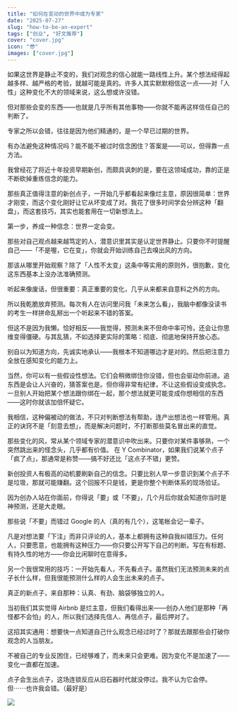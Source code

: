 ```yaml
---
title: "如何在变动的世界中成为专家"
date: "2025-07-27"
slug: "how-to-be-an-expert"
tags: ["创业", "好文推荐"]
cover: "cover.jpg"
icon: "😎"
images: ["cover.jpg"]
---
```

如果这世界是静止不变的，我们对观念的信心就能一路线性上升。某个想法经得起越多样、越严格的考验，就越可能是真的。许多人其实默默相信这一点——对「人性」这种变化不大的领域来说，这么想或许没错。



但对那些会变的东西——也就是几乎所有其他事物——你就不能再这样信任自己的判断了。



专家之所以会错，往往是因为他们精通的，是一个早已过期的世界。



有办法避免这种情况吗？能不能不被过时信念困住？答案是——可以，但得靠一点方法。



我曾经花了将近十年投资早期新创，而颇具讽刺的是，要在这领域成功，靠的正是不断砍掉重练信念的能力。



那些真正值得注意的新创点子，一开始几乎都看起来像烂主意，原因很简单：世界才刚变，而这个变化刚好让它从坏变成了对。我花了很多时间学会分辨这种「翻盘」，而这套技巧，其实也能套用在一切新想法上。



第一步，养成一种信念：世界一定会变。



那些对自己观点越来越笃定的人，潜意识里其实是认定世界静止。只要你不时提醒自己——「不是喔，它在变」，你就会开始训练自己去嗅出风的方向。



那该从哪里开始观察？除了「人性不太变」这条中等实用的原则外，很抱歉，变化这东西基本上没办法准确预测。



听起来像废话，但很重要：真正重要的变化，几乎从来都来自意料之外的方向。



所以我乾脆放弃预测。每次有人在访问里问我「未来怎么看」，我脑中都像没读书的考生一样拼命乱掰出一个听起来不错的答案。



但这不是因为我懒。恰好相反——我觉得，预测未来不但命中率可怜，还会让你思维变得僵硬。与其乱猜，不如选择更实际的策略：彻底、彻底地保持开放心态。



别自以为知道方向，先诚实地承认——我根本不知道哪边才是对的。然后把注意力全放在感知变化的能力上。



当然，你可以有一些假设性想法。它们会稍微绑住你没错，但也会驱动你前进。追东西是会让人兴奋的，猜答案也是。但你得非常有纪律，不让这些假设变成执念。
一旦别人开始把某个想法跟你绑在一起，那个想法就更可能变成你想相信的东西——这时你就该加倍怀疑它。



我相信，这种偏被动的做法，不只对判断想法有帮助，连产出想法也一样管用。真正的诀窍不是「刻意去想」，而是解决问题时，不打断那些莫名冒出来的直觉。



那些变化的风，常从某个领域专家的潜意识中吹出来。只要你对某件事够熟，一个突然跳出来的怪念头，几乎都有价值。
在 Y Combinator，如果我们说某个点子「疯了点」，那通常是称赞——搞不好还比「这点子不错」更赞。



新创投资人有极高的动机要刷新自己的信念。只要比别人早一步意识到某个点子不是垃圾，那就可能赚翻。这个回报不只是钱，更是你整个判断体系的现场验证。



因为创办人站在你面前，你得说「要」或「不要」，几个月后你就会知道你当时是神预测，还是大走眼。



那些说「不要」而错过 Google 的人（真的有几个），这笔帐会记一辈子。



凡是对想法要「下注」而非只评论的人，基本上都拥有这种自我纠错压力。任何人，只要愿意，也能拥有这种压力——你只要公开写下自己的判断。写在有标题、有持久性的地方——你会比闲聊时在意得多。



另一个我很常用的技巧：一开始先看人，不先看点子。虽然我们无法预测未来的点子长什么样，但我很能预测什么样的人会生出未来的点子。



真正的新点子，来自那种：认真、有劲、脑袋够独立的人。



当初我们其实觉得 Airbnb 是烂主意，但我们看得出来——创办人他们是那种「再怪都不会怕」的人，所以我们选择先信人、再信点子，最后押对了。



这招其实通用：想要快一点知道自己什么观念已经过时了？那就去跟那些会打破你观念的人当朋友。



不被自己的专业反困住，已经够难了，而未来只会更难。因为变化不是加速了——变化一直都在加速。



点子会生出点子，这场连锁反应从旧石器时代就没停过。我不认为它会停。
但⋯⋯也许我会错。（最好是）




![](https://prod-files-secure.s3.us-west-2.amazonaws.com/112d0858-5090-4d34-a606-b75eb8d65fd2/46476355-9cf3-4e99-9b7a-3531bc426380/1000202064.png?X-Amz-Algorithm=AWS4-HMAC-SHA256&X-Amz-Content-Sha256=UNSIGNED-PAYLOAD&X-Amz-Credential=ASIAZI2LB466SYLZKBLC%2F20251006%2Fus-west-2%2Fs3%2Faws4_request&X-Amz-Date=20251006T174308Z&X-Amz-Expires=3600&X-Amz-Security-Token=IQoJb3JpZ2luX2VjEPj%2F%2F%2F%2F%2F%2F%2F%2F%2F%2FwEaCXVzLXdlc3QtMiJHMEUCIQC3v7cNJwsoYPvQqnxtEmr5jRtZmW39%2BI%2FBDFrFh9Z9kgIgC2geCN6GoLoF6XQio1PVES3Hbqom5KRKTTAswQw7rKEqiAQIkf%2F%2F%2F%2F%2F%2F%2F%2F%2F%2FARAAGgw2Mzc0MjMxODM4MDUiDMOxeZz%2B5dB2A2fFgSrcA1%2B1zLGzksE4nnVHDo2IrqbrCX3PbdOPUTp8OwLw8i3UrhloIEwgdQ%2BsOjG3dgeXoycDpfr1CoXV2lQcTDCTCzYqoeB69KxgpILLIlVP6DBe9AHfa%2B05sGYFVmDC1efRAeMmxvL4qzRP%2BjFRhV%2FF64qs9C5Idqe3WLEefbWmFwWn2Ycj5GAXru9GWw8kV%2B9JJRe%2Fph9wdhaBillKVb%2FN7Pm5MXvQ2BEAcVuH2fxRev7eGlo40Wx4M4zz5tVE3gqF8AiR2KQaZlzK%2FFKGFjtBVDCkSbToYoignao6tYVaZSaBzbxNzYlBjh0EakRCAxURj5qdWwkI7QQajNvWS26s7k4qdbC0z7MLhFAX4UPJC1eqdnl2%2FKX9co0s3moMjJS3Upeb2xhbS7fH7kVZ4l%2FoylX1QqyH7d4TF3A%2FImIktJeJg9y%2FNosUG0Ns9kIDcpDvK4mGeyxZXv9EOEfUTdtWIUHTk3JyWxakrvVf%2BzFnleHdCczK0lHSmjUeCODI%2FZ1cs2Psu0AzZcPudIgwUcwW%2BZxxkKW6hZ8GiSaRBqENMbwZdPyZXVESL2FzHRAHgEn7d%2BVPA3pLYaAQq4MB5QteMOTvbjIOuhX3TlFVVyPvmipxelgR%2FZE4LzCdfUbkMIHUj8cGOqUBBxtI1%2Bog54%2FTUAOSHWwJoaURV6NpyNJ7JDbgUHpqQOGdk1dYZ1%2BE1w9XguLd%2FMmH5fF0GgBfYR3xcpTIltyer0stz8Tr1ORByBq4C7yvGe2efirKUKNUIBUmra0OYHXLsMooH90bQl3NUtCKwuyo2f5g0KqkUe37jmoN505C4WZMIjdu8SR6VgSvn4K4gA%2FpzUA5OxvRkKCul1xWt5H%2FseoT8Cca&X-Amz-Signature=679d211cd806ef8e77c846f6e932f8e7e5d0fc969710bbbc8e6b2f6a42a629af&X-Amz-SignedHeaders=host&x-amz-checksum-mode=ENABLED&x-id=GetObject)

